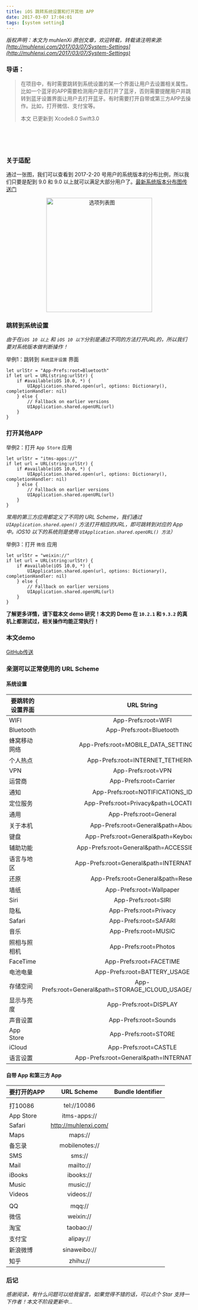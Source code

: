 ```yaml
---
title: iOS 跳转系统设置和打开其他 APP
date: 2017-03-07 17:04:01
tags: [system setting]
---
```


 *版权声明：本文为 muhlenXi 原创文章，欢迎转载，转载请注明来源: [http://muhlenxi.com/2017/03/07/System-Settings](http://muhlenxi.com/2017/03/07/System-Settings)*

### 导语：

> 在项目中，有时需要跳转到系统设置的某一个界面让用户去设置相关属性。比如一个蓝牙的APP需要检测用户是否打开了蓝牙，否则需要提醒用户并跳转到蓝牙设置界面让用户去打开蓝牙。有时需要打开自带或第三方APP去操作。比如，打开微信、支付宝等。
> 
> 本文 已更新到 Xcode8.0 Swift3.0

　　
<!-- more -->
　　
### 关于适配

通过一张图，我们可以查看到 2017-2-20 号用户的系统版本的分布比例，所以我们只要是配到 9.0 和 9.0 以上就可以满足大部分用户了。[最新系统版本分布图传送门](https://developer.apple.com/support/app-store/)

<div align=center>
<img src="http://7xvffo.com1.z0.glb.clouddn.com/version.png" width="287" height="309" alt="选项列表图"/>
</div>

### 跳转到系统设置

*由于在`iOS 10 以上` 和 `iOS 10 以下`分别是通过不同的方法打开URL的，所以我们要对系统版本做判断操作！*

举例1：跳转到 `系统蓝牙设置` 界面

```objc
let urlStr = "App-Prefs:root=Bluetooth"
if let url = URL(string:urlStr) {
    if #available(iOS 10.0, *) {
        UIApplication.shared.open(url, options: Dictionary(), completionHandler: nil)
    } else {
        // Fallback on earlier versions
        UIApplication.shared.openURL(url)
    }
}

```

### 打开其他APP

举例2：打开 `App Store` 应用

```objc
let urlStr = "itms-apps://"
if let url = URL(string:urlStr) {
    if #available(iOS 10.0, *) {
        UIApplication.shared.open(url, options: Dictionary(), completionHandler: nil)
    } else {
        // Fallback on earlier versions
        UIApplication.shared.openURL(url)
    }
}
```


*常用的第三方应用都定义了不同的 URL Scheme，我们通过 `UIApplication.shared.open()` 方法打开相应的URL，即可跳转到对应的 App 中。iOS10 以下的系统则是使用 `UIApplication.shared.openURL() 方法`）*


举例3：打开 `微信` 应用

```objc
let urlStr = "weixin://"
if let url = URL(string:urlStr) {
    if #available(iOS 10.0, *) {
        UIApplication.shared.open(url, options: Dictionary(), completionHandler: nil)
    } else {
        // Fallback on earlier versions
        UIApplication.shared.openURL(url)
    }
}
```

**了解更多详情，请下载本文 demo 研究！本文的 Demo 在 `10.2.1` 和 `9.3.2` 的真机上都测试过，相关操作均能正常执行！**

### 本文demo

[GitHub传送](https://github.com/muhlenXi/Jump)

### 亲测可以正常使用的 URL Scheme

#### 系统设置

| 要跳转的设置界面  | URL String    | 备注  |
| ------------- |:-------------:| -----:|
| WIFI | App-Prefs:root=WIFI |   |
| Bluetooth | App-Prefs:root=Bluetooth |   |
| 蜂窝移动网络 | App-Prefs:root=MOBILE_DATA_SETTINGS_ID |   |
| 个人热点 | App-Prefs:root=INTERNET_TETHERING |   |
| VPN | App-Prefs:root=VPN |   |
| 运营商| App-Prefs:root=Carrier |   |
| 通知 | App-Prefs:root=NOTIFICATIONS_ID |   |
| 定位服务 | App-Prefs:root=Privacy&path=LOCATION |   |
| 通用 | App-Prefs:root=General |   |
| 关于本机 | App-Prefs:root=General&path=About |   |
| 键盘 | App-Prefs:root=General&path=Keyboard |   |
| 辅助功能 | App-Prefs:root=General&path=ACCESSIBILITY |   |
| 语言与地区 | App-Prefs:root=General&path=INTERNATIONAL |   |
| 还原 | App-Prefs:root=General&path=Reset |   |
| 墙纸 | App-Prefs:root=Wallpaper |   |
| Siri | App-Prefs:root=SIRI |   |
| 隐私 | App-Prefs:root=Privacy |   |
| Safari | App-Prefs:root=SAFARI |   |
| 音乐 | App-Prefs:root=MUSIC |   |
| 照相与照相机 | App-Prefs:root=Photos |   |
| FaceTime | App-Prefs:root=FACETIME |   |
| 电池电量 | App-Prefs:root=BATTERY_USAGE |   |
| 存储空间 | App-Prefs:root=General&path=STORAGE_ICLOUD_USAGE/DEVICE_STORAGE |   |
| 显示与亮度 |App-Prefs:root=DISPLAY |   |
| 声音设置 | App-Prefs:root=Sounds |   |
| App Store | App-Prefs:root=STORE |   |
| iCloud | App-Prefs:root=CASTLE |   |
| 语言设置 | App-Prefs:root=General&path=INTERNATIONAL |   |

#### 自带 App 和第三方 App

| 要打开的APP     | URL Scheme    | Bundle Identifier  |
| ------------- |:-------------:| -----:|
|  |  |  |
| 打10086 | tel://10086 |  |
| App Store | itms-apps:// |  |
| Safari | http://muhlenxi.com/ |  |
| Maps | maps:// |  |
| 备忘录 | mobilenotes:// |  |
| SMS | sms:// |  |
| Mail | mailto:// |  |
| iBooks | ibooks:// |  |
| Music |  music:// |  |
| Videos | videos:// |  |
|  |  |
| QQ | mqq:// |  |
|微信 | weixin:// ||
| 淘宝 | taobao://||
| 支付宝 | alipay:// | |
| 新浪微博 | sinaweibo:// | |
|知乎| zhihu://| |

### 后记

*感谢阅读，有什么问题可以给我留言。如果觉得不错的话，可以点个 Star 支持一下作者！本文不阶段更新中...*
